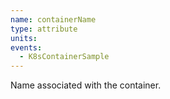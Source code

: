 ```yaml
---
name: containerName
type: attribute
units:
events:
  - K8sContainerSample
---
```


Name associated with the container.